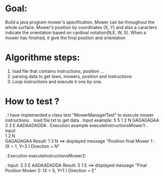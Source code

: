 
# Goal:
Build a java program mower's specification.
Mower can be throughout the whole surface.
Mower's position by coordinates (X, Y) and also a caracters indicate the orientation based on cardinal notation(N,E, W, S).
When a mower has finished, it give the final position and orientation

# Algorithme steps:
1. load file that contains instructions, position ...
2. parsing data to get lawn, mowers, position and instructions
3. Loop instructions and execute it one by one.
# How to test ?
. I have implemented a class test "MowerManagerTest" to execute mower instructions.
. load file.txt to get data
. Input example:
  5 5
  1 2 N
  GAGAGAGAA
  3 3 E
  AADAADADDA
. Execution example executeInstructionsMower1:
. Input         
   1 2 N     
   GAGAGAGAA
   Result: 1 3 N ==> displayed message "Position final Mower 1 : (X = 1, Y=3 ) Direction = N"

. Execution executeInstructionsMower2:

. Input:
  3 3 E
  AADAADADDA
  Result: 5 1 E ==> displayed message "Final Position Mower 2: (X = 5, Y=1 ) Direction = E"





